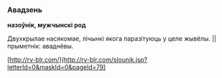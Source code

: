 ### Авадзень
**назоўнік, мужчынскі род**

Двухкрылае насякомае, лічынкі якога паразітуюць у целе жывёлы. || прыметнік: аваднёвы.

<a rel="author">[http://rv-blr.com/](http://rv-blr.com/slounik.jsp?letterId=0&maskId=0&pageId=79)</a>
